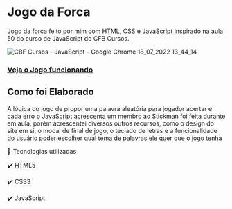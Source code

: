 # Jogo da Forca
Jogo da forca feito por mim com HTML, CSS e JavaScript inspirado na aula 50 do curso de JavaScript do CFB Cursos.

![CBF Cursos - JavaScript - Google Chrome 18_07_2022 13_44_14](https://user-images.githubusercontent.com/93893533/179561246-3a1ae273-4342-4f19-aa10-1584279fc239.png)

 <h3><a href="https://johnpetros.github.io/jogo_da_forca/">Veja o Jogo funcionando</a></h3>

 ## Como foi Elaborado
 A lógica do jogo de propor uma palavra aleatória para jogador acertar e cada erro o JavaScript acrescenta um membro ao Stickman foi feita durante em aula, porém acrescentei diversos outros recursos, como o design do site em si, o modal de final de jogo, o teclado de letras e a funcionalidade do usuário poder escolher qual tema de palavras ele quer que o jogo tenha

  🚀 Tecnologias utilizadas

✔️ HTML5

✔️ CSS3

✔️ JavaScript
